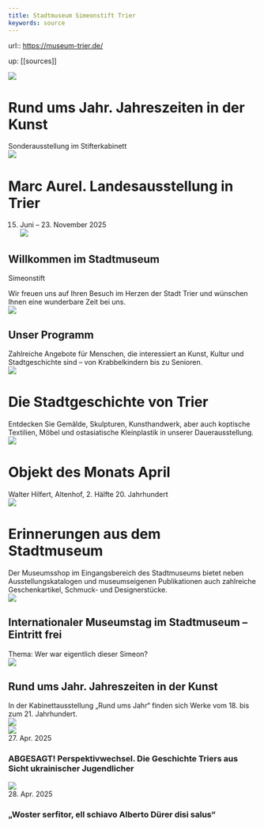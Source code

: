 ```yaml
---
title: Stadtmuseum Simeonstift Trier
keywords: source
---
```


url:: https://museum-trier.de/

up: [[sources]]

![](https://museum-trier.de/wp-content/uploads/2025/01/Hans_Dils_Am_Mattheiser_Weiher_1935.37_web.jpg)  

# Rund ums Jahr. Jahreszeiten in der Kunst

Sonderausstellung im Stifterkabinett  
![](https://museum-trier.de/wp-content/uploads/2025/03/Marc-Aurel_banner.jpg)  

# Marc Aurel. Landesausstellung in Trier

15. Juni – 23. November 2025  
![](https://museum-trier.de/wp-content/uploads/2024/09/Kollage_01.jpg)  

## Willkommen im Stadtmuseum
Simeonstift

Wir freuen uns auf Ihren Besuch im Herzen der Stadt Trier und wünschen Ihnen eine wunderbare Zeit bei uns.  
![](https://museum-trier.de/wp-content/uploads/2024/09/Kollage_03.jpg)  

## Unser Programm

Zahlreiche Angebote für Menschen, die interessiert an Kunst, Kultur und Stadtgeschichte sind – von Krabbelkindern bis zu Senioren.  
![](https://museum-trier.de/wp-content/uploads/2024/01/Stadtmodell_Innenstadt.jpg)  

# Die Stadtgeschichte von Trier

Entdecken Sie Gemälde, Skulpturen, Kunsthandwerk, aber auch koptische Textilien, Möbel und ostasiatische Kleinplastik in unserer Dauerausstellung.  
![](https://museum-trier.de/wp-content/uploads/2025/01/Walter_Hilfert_Altenhof_2.H.20.Jh_-scaled.jpg)  

# Objekt des Monats April

Walter Hilfert, Altenhof, 2. Hälfte 20. Jahrhundert  
![](https://museum-trier.de/wp-content/uploads/2024/09/Kollage_06.jpg)  

# Erinnerungen aus dem Stadtmuseum

Der Museumsshop im Eingangsbereich des Stadtmuseums bietet neben Ausstellungskatalogen und museumseigenen Publikationen auch zahlreiche Geschenkartikel, Schmuck- und Designerstücke.  
![](https://museum-trier.de/wp-content/uploads/2025/01/Statue-des-Hl.-Simeon-quadrat-e1745503430153.jpg)  

## Internationaler Museumstag im Stadtmuseum – Eintritt frei



Thema: Wer war eigentlich dieser Simeon?  
![](https://museum-trier.de/wp-content/uploads/2025/01/Walter_Hilfert_Altenhof_2.H.20.Jh_-1024x772.jpg)  

## Rund ums Jahr. Jahreszeiten in der Kunst



In der Kabinettausstellung „Rund ums Jahr“ finden sich Werke vom 18. bis zum 21. Jahrhundert.  
![](https://museum-trier.de/wp-content/uploads/2022/10/Jugendclub_2022_2_Instagram.png)  
![](https://museum-trier.de/wp-content/uploads/2023/11/3DModell.jpg)  
27. Apr. 2025  

### ABGESAGT! Perspektivwechsel. Die Geschichte Triers aus Sicht ukrainischer Jugendlicher

![](https://museum-trier.de/wp-content/uploads/2023/10/Riehle-Kreuzgang-neu-nachts.jpg)  
28. Apr. 2025  

### „Woster serfitor, ell schiavo Alberto Dürer disi salus“

